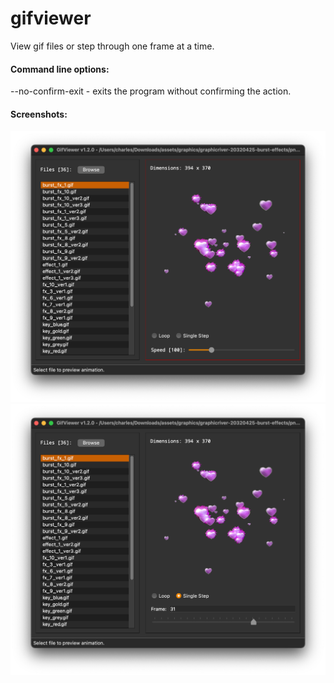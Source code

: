 # gifviewer

View gif files or step through one frame at a time.

#### Command line options:
--no-confirm-exit - exits the program without confirming the action.

#### Screenshots:
![view gif](screenshots/Screen%20Shot%2001.png?raw=true)
![single step](screenshots/Screen%20Shot%2002.png?raw=true)

